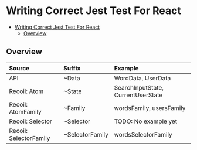 # Writing Correct Jest Test For React

<!-- TOC -->

- [Writing Correct Jest Test For React](#writing-correct-jest-test-for-react)
  - [Overview](#overview)

<!-- /TOC -->

## Overview




| Source                 | Suffix          | Example                            |
|:-----------------------|:----------------|:-----------------------------------|
| API                    | ~Data           | WordData, UserData                 |
| Recoil: Atom           | ~State          | SearchInputState, CurrentUserState |
| Recoil: AtomFamily     | ~Family         | wordsFamily, usersFamily           |
| Recoil: Selector       | ~Selector       | TODO: No example yet               |
| Recoil: SelectorFamily | ~SelectorFamily | wordsSelectorFamily                |
